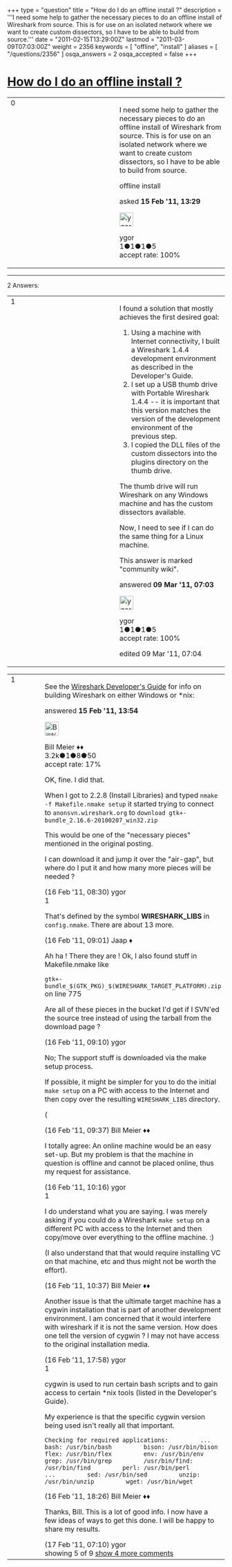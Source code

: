+++
type = "question"
title = "How do I do an offline install ?"
description = '''I need some help to gather the necessary pieces to do an offline install of Wireshark from source. This is for use on an isolated network where we want to create custom dissectors, so I have to be able to build from source.'''
date = "2011-02-15T13:29:00Z"
lastmod = "2011-03-09T07:03:00Z"
weight = 2356
keywords = [ "offline", "install" ]
aliases = [ "/questions/2356" ]
osqa_answers = 2
osqa_accepted = false
+++

<div class="headNormal">

# [How do I do an offline install ?](/questions/2356/how-do-i-do-an-offline-install)

</div>

<div id="main-body">

<div id="askform">

<table id="question-table" style="width:100%;"><colgroup><col style="width: 50%" /><col style="width: 50%" /></colgroup><tbody><tr class="odd"><td style="width: 30px; vertical-align: top"><div class="vote-buttons"><div id="post-2356-score" class="post-score" title="current number of votes">0</div><div id="favorite-count" class="favorite-count"></div></div></td><td><div id="item-right"><div class="question-body"><p>I need some help to gather the necessary pieces to do an offline install of Wireshark from source. This is for use on an isolated network where we want to create custom dissectors, so I have to be able to build from source.</p></div><div id="question-tags" class="tags-container tags">offline install</div><div id="question-controls" class="post-controls"></div><div class="post-update-info-container"><div class="post-update-info post-update-info-user"><p>asked <strong>15 Feb '11, 13:29</strong></p><img src="https://secure.gravatar.com/avatar/1e71c6b874d123b05c4213a5fdc7b1bc?s=32&amp;d=identicon&amp;r=g" class="gravatar" width="32" height="32" alt="ygor&#39;s gravatar image" /><p>ygor<br />
<span class="score" title="1 reputation points">1</span><span title="1 badges"><span class="badge1">●</span><span class="badgecount">1</span></span><span title="1 badges"><span class="silver">●</span><span class="badgecount">1</span></span><span title="5 badges"><span class="bronze">●</span><span class="badgecount">5</span></span><br />
<span class="accept_rate" title="Rate of the user&#39;s accepted answers">accept rate:</span> <span title="ygor has one accepted answer">100%</span></p></div></div><div id="comments-container-2356" class="comments-container"></div><div id="comment-tools-2356" class="comment-tools"></div><div class="clear"></div><div id="comment-2356-form-container" class="comment-form-container"></div><div class="clear"></div></div></td></tr></tbody></table>

------------------------------------------------------------------------

<div class="tabBar">

<span id="sort-top"></span>

<div class="headQuestions">

2 Answers:

</div>

</div>

<span id="2723"></span>

<div id="answer-container-2723" class="answer accepted-answer answered-by-owner">

<table style="width:100%;"><colgroup><col style="width: 50%" /><col style="width: 50%" /></colgroup><tbody><tr class="odd"><td style="width: 30px; vertical-align: top"><div class="vote-buttons"><div id="post-2723-score" class="post-score" title="current number of votes">1</div></div></td><td><div class="item-right"><div class="answer-body"><p>I found a solution that mostly achieves the first desired goal:</p><ol><li>Using a machine with Internet connectivity, I built a Wireshark 1.4.4 development environment as described in the Developer's Guide.</li><li>I set up a USB thumb drive with Portable Wireshark 1.4.4 -- it is important that this version matches the version of the development environment of the previous step.</li><li>I copied the DLL files of the custom dissectors into the plugins directory on the thumb drive.</li></ol><p>The thumb drive will run Wireshark on any Windows machine and has the custom dissectors available.</p><p>Now, I need to see if I can do the same thing for a Linux machine.</p></div><div class="answer-controls post-controls"><div class="community-wiki">This answer is marked "community wiki".</div></div><div class="post-update-info-container"><div class="post-update-info post-update-info-user"><p>answered <strong>09 Mar '11, 07:03</strong></p><img src="https://secure.gravatar.com/avatar/1e71c6b874d123b05c4213a5fdc7b1bc?s=32&amp;d=identicon&amp;r=g" class="gravatar" width="32" height="32" alt="ygor&#39;s gravatar image" /><p>ygor<br />
<span class="score" title="1 reputation points">1</span><span title="1 badges"><span class="badge1">●</span><span class="badgecount">1</span></span><span title="1 badges"><span class="silver">●</span><span class="badgecount">1</span></span><span title="5 badges"><span class="bronze">●</span><span class="badgecount">5</span></span><br />
<span class="accept_rate" title="Rate of the user&#39;s accepted answers">accept rate:</span> <span title="ygor has one accepted answer">100%</span></p></div><div class="post-update-info post-update-info-edited"><p>edited 09 Mar '11, 07:04</p></div></div><div id="comments-container-2723" class="comments-container"></div><div id="comment-tools-2723" class="comment-tools"></div><div class="clear"></div><div id="comment-2723-form-container" class="comment-form-container"></div><div class="clear"></div></div></td></tr></tbody></table>

</div>

<span id="2357"></span>

<div id="answer-container-2357" class="answer">

<table style="width:100%;"><colgroup><col style="width: 50%" /><col style="width: 50%" /></colgroup><tbody><tr class="odd"><td style="width: 30px; vertical-align: top"><div class="vote-buttons"><div id="post-2357-score" class="post-score" title="current number of votes">1</div></div></td><td><div class="item-right"><div class="answer-body"><p>See the <a href="http://www.wireshark.org/docs/wsdg_html_chunked/">Wireshark Developer's Guide</a> for info on building Wireshark on either Windows or *nix:</p></div><div class="answer-controls post-controls"></div><div class="post-update-info-container"><div class="post-update-info post-update-info-user"><p>answered <strong>15 Feb '11, 13:54</strong></p><img src="https://secure.gravatar.com/avatar/bfb20acfe44690473b10c7963b5d4a18?s=32&amp;d=identicon&amp;r=g" class="gravatar" width="32" height="32" alt="Bill%20Meier&#39;s gravatar image" /><p>Bill Meier ♦♦<br />
<span class="score" title="3180 reputation points"><span>3.2k</span></span><span title="1 badges"><span class="badge1">●</span><span class="badgecount">1</span></span><span title="8 badges"><span class="silver">●</span><span class="badgecount">8</span></span><span title="50 badges"><span class="bronze">●</span><span class="badgecount">50</span></span><br />
<span class="accept_rate" title="Rate of the user&#39;s accepted answers">accept rate:</span> <span title="Bill Meier has 31 accepted answers">17%</span></p></div></div><div id="comments-container-2357" class="comments-container"><span id="2370"></span><div id="comment-2370" class="comment"><div id="post-2370-score" class="comment-score"></div><div class="comment-text"><p>OK, fine. I did that.</p><p>When I got to 2.2.8 (Install Libraries) and typed <code>nmake -f Makefile.nmake setup</code> it started trying to connect to <code>anonsvn.wireshark.org</code> to <code>download gtk+-bundle_2.16.6-20100207_win32.zip</code></p><p>This would be one of the "necessary pieces" mentioned in the original posting.</p><p>I can download it and jump it over the "air-gap", but where do I put it and how many more pieces will be needed ?</p></div><div id="comment-2370-info" class="comment-info"><span class="comment-age">(16 Feb '11, 08:30)</span> ygor</div></div><span id="2374"></span><div id="comment-2374" class="comment"><div id="post-2374-score" class="comment-score">1</div><div class="comment-text"><p>That's defined by the symbol <strong>WIRESHARK_LIBS</strong> in <code>config.nmake</code>. There are about 13 more.</p></div><div id="comment-2374-info" class="comment-info"><span class="comment-age">(16 Feb '11, 09:01)</span> Jaap ♦</div></div><span id="2375"></span><div id="comment-2375" class="comment"><div id="post-2375-score" class="comment-score"></div><div class="comment-text"><p>Ah ha ! There they are ! Ok, I also found stuff in Makefile.nmake like</p><p><code>gtk+-bundle_$(GTK_PKG)_$(WIRESHARK_TARGET_PLATFORM).zip</code> on line 775</p><p>Are all of these pieces in the bucket I'd get if I SVN'ed the source tree instead of using the tarball from the download page ?</p></div><div id="comment-2375-info" class="comment-info"><span class="comment-age">(16 Feb '11, 09:10)</span> ygor</div></div><span id="2377"></span><div id="comment-2377" class="comment not_top_scorer"><div id="post-2377-score" class="comment-score"></div><div class="comment-text"><p>No; The support stuff is downloaded via the make setup process.</p><p>If possible, it might be simpler for you to do the initial <code>make setup</code> on a PC with access to the Internet and then copy over the resulting <code>WIRESHARK_LIBS</code> directory.</p><p>(</p></div><div id="comment-2377-info" class="comment-info"><span class="comment-age">(16 Feb '11, 09:37)</span> Bill Meier ♦♦</div></div><span id="2379"></span><div id="comment-2379" class="comment not_top_scorer"><div id="post-2379-score" class="comment-score"></div><div class="comment-text"><p>I totally agree: An online machine would be an easy set-up. But my problem is that the machine in question is offline and cannot be placed online, thus my request for assistance.</p></div><div id="comment-2379-info" class="comment-info"><span class="comment-age">(16 Feb '11, 10:16)</span> ygor</div></div><span id="2381"></span><div id="comment-2381" class="comment"><div id="post-2381-score" class="comment-score">1</div><div class="comment-text"><p>I do understand what you are saying. I was merely asking if you could do a Wireshark <code>make setup</code> on a different PC with access to the Internet and then copy/move over everything to the offline machine. :)</p><p>(I also understand that that would require installing VC on that machine, etc and thus might not be worth the effort).</p></div><div id="comment-2381-info" class="comment-info"><span class="comment-age">(16 Feb '11, 10:37)</span> Bill Meier ♦♦</div></div><span id="2389"></span><div id="comment-2389" class="comment not_top_scorer"><div id="post-2389-score" class="comment-score"></div><div class="comment-text"><p>Another issue is that the ultimate target machine has a cygwin installation that is part of another development environment. I am concerned that it would interfere with wireshark if it is not the same version. How does one tell the version of cygwin ? I may not have access to the original installation media.</p></div><div id="comment-2389-info" class="comment-info"><span class="comment-age">(16 Feb '11, 17:58)</span> ygor</div></div><span id="2390"></span><div id="comment-2390" class="comment"><div id="post-2390-score" class="comment-score">1</div><div class="comment-text"><p>cygwin is used to run certain bash scripts and to gain access to certain *nix tools (listed in the Developer's Guide).</p><p>My experience is that the specific cygwin version being used isn't really all that important.</p><p><code>Checking for required applications:         ...         bash: /usr/bin/bash         bison: /usr/bin/bison         flex: /usr/bin/flex         env: /usr/bin/env         grep: /usr/bin/grep         /usr/bin/find: /usr/bin/find         perl: /usr/bin/perl         ...         sed: /usr/bin/sed         unzip: /usr/bin/unzip         wget: /usr/bin/wget</code></p></div><div id="comment-2390-info" class="comment-info"><span class="comment-age">(16 Feb '11, 18:26)</span> Bill Meier ♦♦</div></div><span id="2400"></span><div id="comment-2400" class="comment not_top_scorer"><div id="post-2400-score" class="comment-score"></div><div class="comment-text"><p>Thanks, Bill. This is a lot of good info. I now have a few ideas of ways to get this done. I will be happy to share my results.</p></div><div id="comment-2400-info" class="comment-info"><span class="comment-age">(17 Feb '11, 07:10)</span> ygor</div></div></div><div id="comment-tools-2357" class="comment-tools"><span class="comments-showing"> showing 5 of 9 </span> <a href="#" class="show-all-comments-link">show 4 more comments</a></div><div class="clear"></div><div id="comment-2357-form-container" class="comment-form-container"></div><div class="clear"></div></div></td></tr></tbody></table>

</div>

<div class="paginator-container-left">

</div>

</div>

</div>

